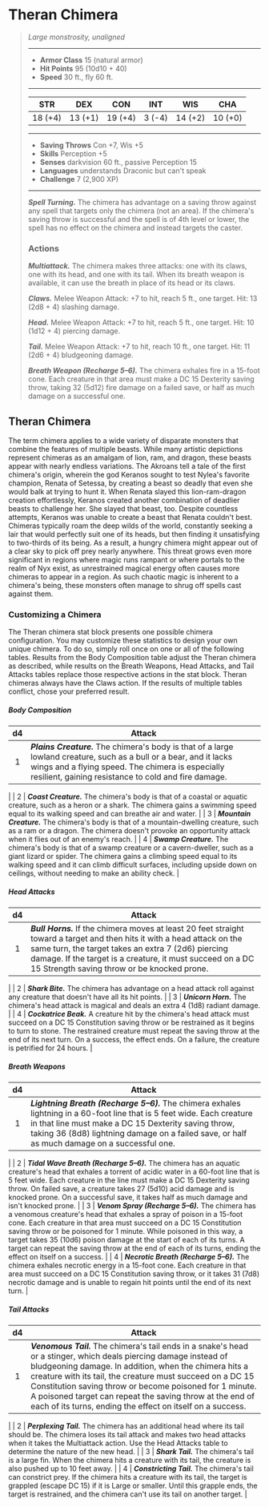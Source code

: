 # Theran Chimera
>*Large monstrosity, unaligned*
>___
>- **Armor Class** 15 (natural armor)
>- **Hit Points** 95 (10d10 + 40)
>- **Speed** 30 ft., fly 60 ft.
>___
>|STR|DEX|CON|INT|WIS|CHA|
>|:---:|:---:|:---:|:---:|:---:|:---:|
>|18 (+4)|13 (+1)|19 (+4)|3 (-4)|14 (+2)|10 (+0)|
>___
>- **Saving Throws** Con +7, Wis +5
>- **Skills** Perception +5
>- **Senses** darkvision 60 ft., passive Perception 15
>- **Languages** understands Draconic but can't speak
>- **Challenge** 7 (2,900 XP)
>___
>***Spell Turning.*** The chimera has advantage on a saving throw against any spell that targets only the chimera (not an area). If the chimera's saving throw is successful and the spell is of 4th level or lower, the spell has no effect on the chimera and instead targets the caster.  
>
>### Actions
>***Multiattack.*** The chimera makes three attacks: one with its claws, one with its head, and one with its tail. When its breath weapon is available, it can use the breath in place of its head or its claws.  
>
>***Claws.*** Melee Weapon Attack: +7 to hit, reach 5 ft., one target. Hit: 13 (2d8 + 4) slashing damage.  
>
>***Head.*** Melee Weapon Attack: +7 to hit, reach 5 ft., one target. Hit: 10 (1d12 + 4) piercing damage.  
>
>***Tail.*** Melee Weapon Attack: +7 to hit, reach 10 ft., one target. Hit: 11 (2d6 + 4) bludgeoning damage.  
>
>***Breath Weapon (Recharge 5–6).*** The chimera exhales fire in a 15-foot cone. Each creature in that area must make a DC 15 Dexterity saving throw, taking 32 (5d12) fire damage on a failed save, or half as much damage on a successful one.
## Theran Chimera
The term chimera applies to a wide variety of disparate monsters that combine the features of multiple beasts. While many artistic depictions represent chimeras as an amalgam of lion, ram, and dragon, these beasts appear with nearly endless variations.
The Akroans tell a tale of the first chimera's origin, wherein the god Keranos sought to test Nylea's favorite champion, Renata of Setessa, by creating a beast so deadly that even she would balk at trying to hunt it. When Renata slayed this lion-ram-dragon creation effortlessly, Keranos created another combination of deadlier beasts to challenge her. She slayed that beast, too. Despite countless attempts, Keranos was unable to create a beast that Renata couldn't best.
Chimeras typically roam the deep wilds of the world, constantly seeking a lair that would perfectly suit one of its heads, but then finding it unsatisfying to two-thirds of its being. As a result, a hungry chimera might appear out of a clear sky to pick off prey nearly anywhere. This threat grows even more significant in regions where magic runs rampant or where portals to the realm of Nyx exist, as unrestrained magical energy often causes more chimeras to appear in a region. As such chaotic magic is inherent to a chimera's being, these monsters often manage to shrug off spells cast against them.
### Customizing a Chimera
The Theran chimera stat block presents one possible chimera configuration. You may customize these statistics to design your own unique chimera. To do so, simply roll once on one or all of the following tables. Results from the Body Composition table adjust the Theran chimera as described, while results on the Breath Weapons, Head Attacks, and Tail Attacks tables replace those respective actions in the stat block. Theran chimeras always have the Claws action. If the results of multiple tables conflict, chose your preferred result.
##### Body Composition
| d4 | Attack |
|:---:|---|
| 1 | ***Plains Creature.*** The chimera's body is that of a large lowland creature, such as a bull or a bear, and it lacks wings and a flying speed. The chimera is especially resilient, gaining resistance to cold and fire damage.
|
| 2 | ***Coast Creature.*** The chimera's body is that of a coastal or aquatic creature, such as a heron or a shark. The chimera gains a swimming speed equal to its walking speed and can breathe air and water.
|
| 3 | ***Mountain Creature.*** The chimera's body is that of a mountain-dwelling creature, such as a ram or a dragon. The chimera doesn't provoke an opportunity attack when it flies out of an enemy's reach.
|
| 4 | ***Swamp Creature.*** The chimera's body is that of a swamp creature or a cavern-dweller, such as a giant lizard or spider. The chimera gains a climbing speed equal to its walking speed and it can climb difficult surfaces, including upside down on ceilings, without needing to make an ability check.
|
##### Head Attacks
| d4 | Attack |
|:---:|---|
| 1 | ***Bull Horns.*** If the chimera moves at least 20 feet straight toward a target and then hits it with a head attack on the same turn, the target takes an extra 7 (2d6) piercing damage. If the target is a creature, it must succeed on a DC 15 Strength saving throw or be knocked prone.
|
| 2 | ***Shark Bite.*** The chimera has advantage on a head attack roll against any creature that doesn't have all its hit points.
|
| 3 | ***Unicorn Horn.*** The chimera's head attack is magical and deals an extra 4 (1d8) radiant damage.
|
| 4 | ***Cockatrice Beak.*** A creature hit by the chimera's head attack must succeed on a DC 15 Constitution saving throw or be restrained as it begins to turn to stone. The restrained creature must repeat the saving throw at the end of its next turn. On a success, the effect ends. On a failure, the creature is petrified for 24 hours.
|
##### Breath Weapons
| d4 | Attack |
|:---:|---|
| 1 | ***Lightning Breath (Recharge 5–6).*** The chimera exhales lightning in a 60-foot line that is 5 feet wide. Each creature in that line must make a DC 15 Dexterity saving throw, taking 36 (8d8) lightning damage on a failed save, or half as much damage on a successful one.
|
| 2 | ***Tidal Wave Breath (Recharge 5–6).*** The chimera has an aquatic creature's head that exhales a torrent of acidic water in a 60-foot line that is 5 feet wide. Each creature in the line must make a DC 15 Dexterity saving throw. On failed save, a creature takes 27 (5d10) acid damage and is knocked prone. On a successful save, it takes half as much damage and isn't knocked prone.
|
| 3 | ***Venom Spray (Recharge 5–6).*** The chimera has a venomous creature's head that exhales a spray of poison in a 15-foot cone. Each creature in that area must succeed on a DC 15 Constitution saving throw or be poisoned for 1 minute. While poisoned in this way, a target takes 35 (10d6) poison damage at the start of each of its turns. A target can repeat the saving throw at the end of each of its turns, ending the effect on itself on a success.
|
| 4 | ***Necrotic Breath (Recharge 5–6).*** The chimera exhales necrotic energy in a 15-foot cone. Each creature in that area must succeed on a DC 15 Constitution saving throw, or it takes 31 (7d8) necrotic damage and is unable to regain hit points until the end of its next turn.
|
##### Tail Attacks
| d4 | Attack |
|:---:|---|
| 1 | ***Venomous Tail.*** The chimera's tail ends in a snake's head or a stinger, which deals piercing damage instead of bludgeoning damage. In addition, when the chimera hits a creature with its tail, the creature must succeed on a DC 15 Constitution saving throw or become poisoned for 1 minute. A poisoned target can repeat the saving throw at the end of each of its turns, ending the effect on itself on a success.
|
| 2 | ***Perplexing Tail.*** The chimera has an additional head where its tail should be. The chimera loses its tail attack and makes two head attacks when it takes the Multiattack action. Use the Head Attacks table to determine the nature of the new head.
|
| 3 | ***Shark Tail.*** The chimera's tail is a large fin. When the chimera hits a creature with its tail, the creature is also pushed up to 10 feet away.
|
| 4 | ***Constricting Tail.*** The chimera's tail can constrict prey. If the chimera hits a creature with its tail, the target is grappled (escape DC 15) if it is Large or smaller. Until this grapple ends, the target is restrained, and the chimera can't use its tail on another target.
|